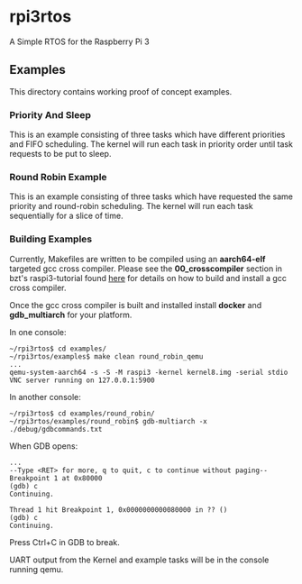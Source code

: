 # rpi3rtos
A Simple RTOS for the Raspberry Pi 3

## Examples
This directory contains working proof of concept examples.

### Priority And Sleep

This is an example consisting of three tasks which have different priorities and FIFO scheduling. The kernel will run each task in priority order until task requests to be put to sleep.

### Round Robin Example

This is an example consisting of three tasks which have requested the same priority and round-robin scheduling. The kernel will run each task sequentially for a slice of time.

### Building Examples

Currently, Makefiles are written to be compiled using an **aarch64-elf** targeted gcc cross compiler. Please see the **00_crosscompiler** section in bzt's raspi3-tutorial found [here](https://github.com/bztsrc/raspi3-tutorial) for details on how to build and install a gcc cross compiler.

Once the gcc cross compiler is built and installed install **docker** and **gdb_multiarch** for your platform.

In one console:

```
~/rpi3rtos$ cd examples/
~/rpi3rtos/examples$ make clean round_robin_qemu
...
qemu-system-aarch64 -s -S -M raspi3 -kernel kernel8.img -serial stdio
VNC server running on 127.0.0.1:5900
```

In another console:

```
~/rpi3rtos$ cd examples/round_robin/
~/rpi3rtos/examples/round_robin$ gdb-multiarch -x ./debug/gdbcommands.txt

```

When GDB opens:

```
...
--Type <RET> for more, q to quit, c to continue without paging--
Breakpoint 1 at 0x80000
(gdb) c
Continuing.

Thread 1 hit Breakpoint 1, 0x0000000000080000 in ?? ()
(gdb) c
Continuing.
```

Press Ctrl+C in GDB to break.

UART output from the Kernel and example tasks will be in the console running qemu.
